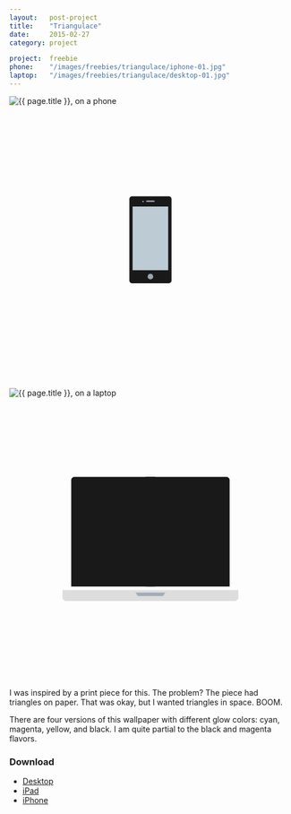 ```yaml
---
layout:   post-project
title:    "Triangulace"
date:     2015-02-27
category: project

project:  freebie
phone:    "/images/freebies/triangulace/iphone-01.jpg"
laptop:   "/images/freebies/triangulace/desktop-01.jpg"
---
```


<div class="phone-wrap">
  <img src="{{ page.phone }}" class="image" alt="{{ page.title }}, on a phone"/>

  <svg viewbox="0 0 600 600" class="phone">
    <path fill="#191919" d="M255.2, 371.4V198.6c0-3.2, 2.7-5.9, 5.9-5.9h77.9c3.2, 0, 5.9, 2.7, 5.9, 5.9v172.9 c0, 3.2-2.7, 5.9-5.9, 5.9h-77.9C257.8, 377.3, 255.2, 374.7, 255.2, 371.4z"/>
    <circle fill="#9aa3b2" cx="300" cy="363.1" r="6"/>
    <circle fill="#a4acbb" cx="284.3" cy="203.6" r="1.5"/>
    <rect x="262.1" y="214.3" fill="#bdccd4" width="75.7" height="135.3"/>
    <line fill="none" stroke="#9aa3b2" stroke-width="3" stroke-linecap="round" stroke-linejoin="round" stroke-miterlimit="10" x1="292.5" y1="203" x2="307.5" y2="203"/>
  </svg>
</div>

<div class="laptop-wrap">
  <img src="{{ page.laptop }}" class="image" alt="{{ page.title }}, on a laptop"/>

  <svg viewbox="0 0 600 600" class="laptop">
    <path fill="#191919" d="M310, 401.5H131.5v-226c0-3.9, 3.2-7, 7-7H310"/>
    <path fill="#191919" d="M290, 168.5h171.5c3.8, 0, 7, 3.1, 7, 7v226H290"/>
    <path fill="#ddd" d="M487, 409v15.5c0, 3.8-3.2, 7.5-7, 7.5H120c-3.8, 0-7-3.7-7-7.5V409H487z"/>
    <polygon fill="#a4acbb" points="326.7, 421.8 273.3, 421.8 268.3, 414.2 331.7, 414.2"/>
  </svg>
</div>

I was inspired by a print piece for this. The problem? The piece had triangles on paper. That was okay, but I wanted triangles in space. BOOM.

There are four versions of this wallpaper with different glow colors: cyan, magenta, yellow, and black. I am quite partial to the black and magenta flavors.

### Download

* [Desktop](https://s3-us-west-2.amazonaws.com/ideasnevercease/dsgn/downloads/desktop/dsgn-triangulace.zip)
* [iPad](https://s3-us-west-2.amazonaws.com/ideasnevercease/dsgn/downloads/ipad/dsgn-triangulace.zip)
* [iPhone](https://s3-us-west-2.amazonaws.com/ideasnevercease/dsgn/downloads/iphone/dsgn-triangulace.zip)